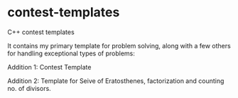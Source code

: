 # contest-templates
C++ contest templates

It contains my primary template for problem solving, along with a few others for handling exceptional types of problems:


Addition 1: Contest Template

Addition 2: Template for Seive of Eratosthenes, factorization and counting no. of divisors.

